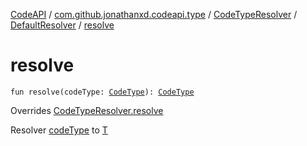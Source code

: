 [CodeAPI](../../../index.md) / [com.github.jonathanxd.codeapi.type](../../index.md) / [CodeTypeResolver](../index.md) / [DefaultResolver](index.md) / [resolve](.)

# resolve

`fun resolve(codeType: `[`CodeType`](../../-code-type/index.md)`): `[`CodeType`](../../-code-type/index.md)

Overrides [CodeTypeResolver.resolve](../resolve.md)

Resolver [codeType](resolve.md#com.github.jonathanxd.codeapi.type.CodeTypeResolver.DefaultResolver$resolve(com.github.jonathanxd.codeapi.type.CodeType)/codeType) to [T](#)

